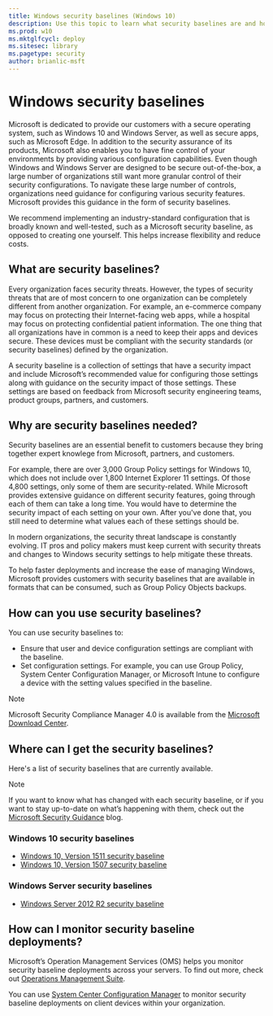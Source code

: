 ```yaml
---
title: Windows security baselines (Windows 10)
description: Use this topic to learn what security baselines are and how you can use them in your organization to help keep your devices secure.
ms.prod: w10
ms.mktglfcycl: deploy
ms.sitesec: library
ms.pagetype: security
author: brianlic-msft
---
```


# Windows security baselines

Microsoft is dedicated to provide our customers with a secure operating system, such as Windows 10 and Windows Server, as well as secure apps, such as Microsoft Edge. In addition to the security assurance of its products, Microsoft also enables you to have fine control of your environments by providing various configuration capabilities. Even though Windows and Windows Server are designed to be secure out-of-the-box, a large number of organizations still want more granular control of their security configurations. To navigate these large number of controls, organizations need guidance for configuring various security features. Microsoft provides this guidance in the form of security baselines.

We recommend implementing an industry-standard configuration that is broadly known and well-tested, such as a Microsoft security baseline, as opposed to creating one yourself. This helps increase flexibility and reduce costs.  

## What are security baselines?

Every organization faces security threats. However, the types of security threats that are of most concern to one organization can be completely different from another organization. For example, an e-commerce company may focus on protecting their Internet-facing web apps, while a hospital may focus on protecting confidential patient information. The one thing that all organizations have in common is a need to keep their apps and devices secure. These devices must be compliant with the security standards (or security baselines) defined by the organization.

A security baseline is a collection of settings that have a security impact and include Microsoft’s recommended value for configuring those settings along with guidance on the security impact of those settings. These settings are based on feedback from Microsoft security engineering teams, product groups, partners, and 
customers.  

## Why are security baselines needed?

Security baselines are an essential benefit to customers because they bring together expert knowlege from Microsoft, partners, and customers.

For example, there are over 3,000 Group Policy settings for Windows 10, which does not include over 1,800 Internet Explorer 11 settings. Of those 4,800 settings, only some of them are security-related. While Microsoft provides extensive guidance on different security features, going through each of them can take a long time. You would have to determine the security impact of each setting on your own. After you've done that, you still need to determine what values each of these settings should be. 

In modern organizations, the security threat landscape is constantly evolving. IT pros and policy makers must keep current with security threats and changes to Windows security settings to help mitigate these threats. 

To help faster deployments and increase the ease of managing Windows, Microsoft provides customers with security baselines that are available in formats that can be consumed, such as Group Policy Objects backups.
 
## How can you use security baselines?
 
 You can use security baselines to:
 
 - Ensure that user and device configuration settings are compliant with the baseline. 
 - Set configuration settings. For example, you can use Group Policy, System Center Configuration Manager, or Microsoft Intune to configure a device with the setting values specified in the baseline. 

 > [!NOTE]  
 > Microsoft Security Compliance Manager 4.0 is available from the [Microsoft Download Center](https://www.microsoft.com/en-us/download/details.aspx?id=53353).
 
## Where can I get the security baselines?
 
 Here's a list of security baselines that are currently available.

 > [!NOTE]  
 > If you want to know what has changed with each security baseline, or if you want to stay up-to-date on what’s happening with them, check out the [Microsoft Security Guidance](http://blogs.technet.microsoft.com/secguide) blog.

### Windows 10 security baselines
 
 -  [Windows 10, Version 1511 security baseline](http://go.microsoft.com/fwlink/p/?LinkID=799381)
 -  [Windows 10, Version 1507 security baseline](http://go.microsoft.com/fwlink/p/?LinkID=799380)


### Windows Server security baselines

 -  [Windows Server 2012 R2 security baseline](http://go.microsoft.com/fwlink/p/?LinkID=799382)

## How can I monitor security baseline deployments?

Microsoft’s Operation Management Services (OMS) helps you monitor security baseline deployments across your servers. To find out more, check out [Operations Management Suite](https://aka.ms/omssecscm).

You can use [System Center Configuration Manager](https://www.microsoft.com/cloud-platform/system-center-configuration-manager) to monitor security baseline deployments on client devices within your organization.
 